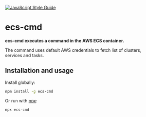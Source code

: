 [![JavaScript Style Guide](https://img.shields.io/badge/code_style-standard-brightgreen.svg)](https://standardjs.com)

# ecs-cmd

**ecs-cmd executes a command in the AWS ECS container.**

The command uses default AWS credentials to fetch list of clusters, services and tasks.

## Installation and usage

Install globally:

```sh
npm install -g ecs-cmd
```

Or run with [npx](https://docs.npmjs.com/cli/v7/commands/npx):

```sh
npx ecs-cmd
```

